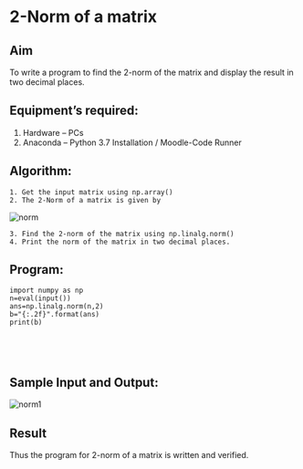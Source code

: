 # 2-Norm of a matrix
## Aim
To write a program to find the 2-norm of the matrix and display the result in two decimal places.
## Equipment’s required:
1.	Hardware – PCs
2.	Anaconda – Python 3.7 Installation / Moodle-Code Runner
## Algorithm:
	1. Get the input matrix using np.array()
	2. The 2-Norm of a matrix is given by 
![norm](./normeqn1.jpg)
    
    3. Find the 2-norm of the matrix using np.linalg.norm()
	4. Print the norm of the matrix in two decimal places.
## Program:
```
import numpy as np
n=eval(input())
ans=np.linalg.norm(n,2)
b="{:.2f}".format(ans)
print(b)





```
## Sample Input and Output:
![norm1](./input.jpg)

## Result
Thus the program for 2-norm of a matrix is written and verified.
